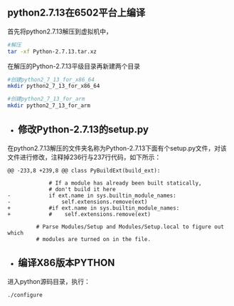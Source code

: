 ## python2.7.13在6502平台上编译

首先将python2.7.13解压到虚拟机中，

```bash
#解压
tar -xf Python-2.7.13.tar.xz
```

在解压的Python-2.7.13平级目录再新建两个目录

```bash
#创建python2_7_13_for_x86_64
mkdir python2_7_13_for_x86_64
```

```bash
#创建python2_7_13_for_arm
mkdir python2_7_13_for_arm
```

* ## 修改Python-2.7.13的setup.py

在python2.7.13解压的文件夹名称为Python-2.7.13下面有个setup.py文件，对该文件进行修改，注释掉236行与237行代码，如下所示：

```
@@ -233,8 +239,8 @@ class PyBuildExt(build_ext):
 
             # If a module has already been built statically,
             # don't build it here
-            if ext.name in sys.builtin_module_names:
-                self.extensions.remove(ext)
+            #if ext.name in sys.builtin_module_names:
+            #    self.extensions.remove(ext)
 
         # Parse Modules/Setup and Modules/Setup.local to figure out which
         # modules are turned on in the file.
```

* ## 编译X86版本PYTHON

进入python源码目录，执行：

```
./configure
```



